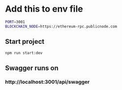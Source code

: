 # Add this to env file

```sh
PORT=3001
BLOCKCHAIN_NODE=https://ethereum-rpc.publicnode.com
```

## Start project

```sh
npm run start:dev
```

## Swagger runs on 

### http://localhost:3001/api/swagger
